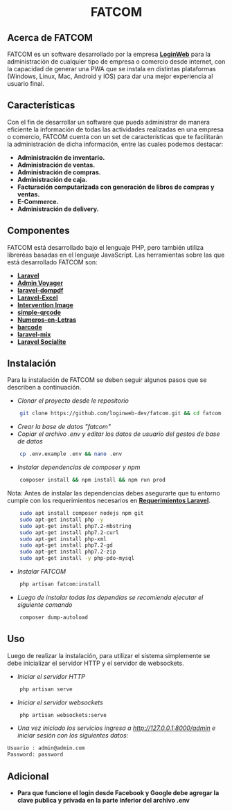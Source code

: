 <h1 align="center">FATCOM</h1>

## Acerca de FATCOM

FATCOM es un software desarrollado por la empresa **[LoginWeb](https://loginweb.net/)** para la administración de cualquier tipo de empresa o comercio desde internet, con la capacidad de generar una PWA que se instala en distintas plataformas (Windows, Linux, Mac, Android y IOS) para dar una mejor experiencia al usuario final.

## Características

Con el fin de desarrollar un software que pueda administrar de manera eficiente la información de todas las actividades realizadas en una empresa o comercio, FATCOM cuenta con un set de características que te facilitarán la administración de dicha información, entre las cuales podemos destacar:

- **Administración de inventario.**
- **Administración de ventas.**
- **Administración de compras.**
- **Administración de caja.**
- **Facturación computarizada con generación de libros de compras y ventas.**
- **E-Commerce.**
- **Administración de delivery.**


## Componentes

FATCOM está desarrollado bajo el lenguaje PHP, pero también utiliza libreréas basadas en el lenguaje JavaScript. Las herramientas sobre las que está desarrollado FATCOM son:

- **[Laravel](https://vehikl.com/)**
- **[Admin Voyager](https://tighten.co)**
- **[laravel-dompdf](https://github.com/barryvdh/laravel-dompdf)**
- **[Laravel-Excel](https://github.com/Maatwebsite/Laravel-Excel)**
- **[Intervention Image](http://image.intervention.io/)**
- **[simple-qrcode](https://github.com/SimpleSoftwareIO/simple-qrcode)**
- **[Numeros-en-Letras](https://github.com/villca/Numeros-en-Letras)**
- **[barcode](https://github.com/milon/barcode)**
- **[laravel-mix](https://laravel.com/docs/5.8/mix)**
- **[Laravel Socialite](https://laravel.com/docs/5.8/socialite)**


## Instalación

Para la instalación de FATCOM se deben seguir algunos pasos que se describen a continuación.

- *Clonar el proyecto desde le repositorio*
```bash
    git clone https://github.com/loginweb-dev/fatcom.git && cd fatcom
```
- *Crear la base de datos "fatcom"*
- *Copiar el archivo .env y editar los datos de usuario del gestos de base de datos*
```bash
    cp .env.example .env && nano .env
```
- *Instalar dependencias de composer y npm*
```bash
    composer install && npm install && npm run prod
```
Nota: Antes de instalar las dependencias debes asegurarte que tu entorno cumple con los requerimientos necesarios en **[Requerimientos Laravel](https://laravel.com/docs/7.x#server-requirements)**.
```bash
    sudo apt install composer nodejs npm git
    sudo apt-get install php -y
    sudo apt-get install php7.2-mbstring
    sudo apt-get install php7.2-curl
    sudo apt-get install php-xml
    sudo apt-get install php7.2-gd
    sudo apt-get install php7.2-zip
    sudo apt-get install -y php-pdo-mysql
```

- *Instalar FATCOM*
```bash
    php artisan fatcom:install
```
- *Luego de instalar todas las dependias se recomienda ejecutar el siguiente comando*
```bash
    composer dump-autoload
```

## Uso

Luego de realizar la instalación, para utilizar el sistema simplemente se debe inicializar el servidor HTTP y el servidor de websockets.

- *Iniciar el servidor HTTP*
```bash
    php artisan serve
```
- *Iniciar el servidor websockets*
```bash
    php artisan websockets:serve
```
- *Una vez iniciado los servicios ingresa a http://127.0.0.1:8000/admin e iniciar sesión con los siguientes datos:*
```bash
Usuario : admin@admin.com
Password: password
```

## Adicional

- **Para que funcione el login desde Facebook y Google debe agregar la clave publica y privada en la parte inferior del archivo .env**